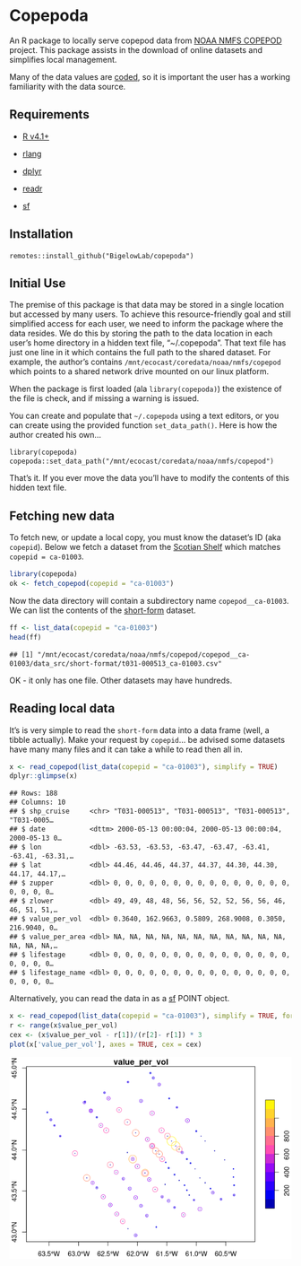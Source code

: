 Copepoda
================

An R package to locally serve copepod data from [NOAA NMFS
COPEPOD](https://www.st.nmfs.noaa.gov/copepod/) project. This package
assists in the download of online datasets and simplifies local
management.

Many of the data values are
[coded](https://www.st.nmfs.noaa.gov/copepod/codes/), so it is important
the user has a working familiarity with the data source.

## Requirements

-   [R v4.1+](https://www.r-project.org/)

-   [rlang](https://CRAN.R-project.org/package=rlang)

-   [dplyr](https://CRAN.R-project.org/package=dplyr)

-   [readr](https://CRAN.R-project.org/package=readr)

-   [sf](https://CRAN.R-project.org/package=sf)

## Installation

    remotes::install_github("BigelowLab/copepoda")

## Initial Use

The premise of this package is that data may be stored in a single
location but accessed by many users. To achieve this resource-friendly
goal and still simplified access for each user, we need to inform the
package where the data resides. We do this by storing the path to the
data location in each user’s home directory in a hidden text file,
“\~/.copepoda”. That text file has just one line in it which contains
the full path to the shared dataset. For example, the author’s contains
`/mnt/ecocast/coredata/noaa/nmfs/copepod` which points to a shared
network drive mounted on our linux platform.

When the package is first loaded (ala `library(copepoda)`) the existence
of the file is check, and if missing a warning is issued.

You can create and populate that `~/.copepoda` using a text editors, or
you can create using the provided function `set_data_path()`. Here is
how the author created his own…

    library(copepoda)
    copepoda::set_data_path("/mnt/ecocast/coredata/noaa/nmfs/copepod")

That’s it. If you ever move the data you’ll have to modify the contents
of this hidden text file.

## Fetching new data

To fetch new, or update a local copy, you must know the dataset’s ID
(aka `copepid`). Below we fetch a dataset from the [Scotian
Shelf](https://www.st.nmfs.noaa.gov/copepod/data/ca-01003/index.html)
which matches `copepid = ca-01003`.

``` r
library(copepoda)
ok <- fetch_copepod(copepid = "ca-01003")
```

Now the data directory will contain a subdirectory name
`copepod__ca-01003`. We can list the contents of the
[short-form](https://www.st.nmfs.noaa.gov/copepod/data/us-04201/html_src/short-format_intro.html)
dataset.

``` r
ff <- list_data(copepid = "ca-01003")
head(ff)
```

    ## [1] "/mnt/ecocast/coredata/noaa/nmfs/copepod/copepod__ca-01003/data_src/short-format/t031-000513_ca-01003.csv"

OK - it only has one file. Other datasets may have hundreds.

## Reading local data

It’s is very simple to read the `short-form` data into a data frame
(well, a tibble actually). Make your request by `copepid`… be advised
some datasets have many many files and it can take a while to read then
all in.

``` r
x <- read_copepod(list_data(copepid = "ca-01003"), simplify = TRUE)
dplyr::glimpse(x)
```

    ## Rows: 188
    ## Columns: 10
    ## $ shp_cruise     <chr> "T031-000513", "T031-000513", "T031-000513", "T031-0005…
    ## $ date           <dttm> 2000-05-13 00:00:04, 2000-05-13 00:00:04, 2000-05-13 0…
    ## $ lon            <dbl> -63.53, -63.53, -63.47, -63.47, -63.41, -63.41, -63.31,…
    ## $ lat            <dbl> 44.46, 44.46, 44.37, 44.37, 44.30, 44.30, 44.17, 44.17,…
    ## $ zupper         <dbl> 0, 0, 0, 0, 0, 0, 0, 0, 0, 0, 0, 0, 0, 0, 0, 0, 0, 0, 0…
    ## $ zlower         <dbl> 49, 49, 48, 48, 56, 56, 52, 52, 56, 56, 46, 46, 51, 51,…
    ## $ value_per_vol  <dbl> 0.3640, 162.9663, 0.5809, 268.9008, 0.3050, 216.9040, 0…
    ## $ value_per_area <dbl> NA, NA, NA, NA, NA, NA, NA, NA, NA, NA, NA, NA, NA, NA,…
    ## $ lifestage      <dbl> 0, 0, 0, 0, 0, 0, 0, 0, 0, 0, 0, 0, 0, 0, 0, 0, 0, 0, 0…
    ## $ lifestage_name <dbl> 0, 0, 0, 0, 0, 0, 0, 0, 0, 0, 0, 0, 0, 0, 0, 0, 0, 0, 0…

Alternatively, you can read the data in as a
[sf](https://CRAN.R-project.org/package=sf) POINT object.

``` r
x <- read_copepod(list_data(copepid = "ca-01003"), simplify = TRUE, form = 'sf')
r <- range(x$value_per_vol)
cex <- (x$value_per_vol - r[1])/(r[2]- r[1]) * 3
plot(x['value_per_vol'], axes = TRUE, cex = cex)
```

![](README_files/figure-gfm/unnamed-chunk-4-1.png)<!-- -->
